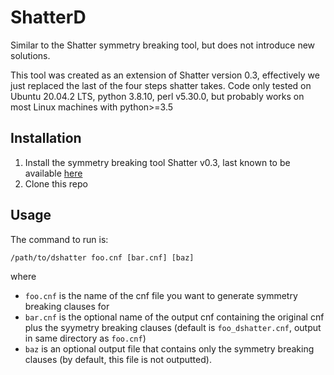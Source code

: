 # ShatterD
Similar to the Shatter symmetry breaking tool, but does not introduce new solutions.

This tool was created as an extension of Shatter version 0.3, effectively we just replaced the last of the four steps shatter takes.
Code only tested on Ubuntu 20.04.2 LTS, python 3.8.10, perl v5.30.0, but probably works on most Linux machines with python>=3.5

## Installation
1. Install the symmetry breaking tool Shatter v0.3, last known to be available [here](http://www.aloul.net/Tools/shatter/)
2. Clone this repo

## Usage
The command to run is:
```
/path/to/dshatter foo.cnf [bar.cnf] [baz]
```
where 
- `foo.cnf` is the name of the cnf file you want to generate symmetry breaking clauses for
- `bar.cnf` is the optional name of the output cnf containing the original cnf plus the syymetry breaking clauses (default is `foo_dshatter.cnf`, output in same directory as `foo.cnf`)
- `baz` is an optional output file that contains only the symmetry breaking clauses (by default, this file is not outputted).

